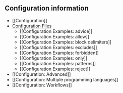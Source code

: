## Configuration information

* [[Configuration]]
* [Configuration Files](../Configuration#files)
  * [[Configuration Examples: advice]]
  * [[Configuration Examples: allow]]
  * [[Configuration Examples: block delimiters]]
  * [[Configuration Examples: excludes]]
  * [[Configuration Examples: forbidden]]
  * [[Configuration Examples: only]]
  * [[Configuration Examples: patterns]]
  * [[Configuration Examples: reject]]
* [[Configuration: Advanced]]
* [[Configuration: Multiple programming languages]]
* [[Configuration: Workflows]]
